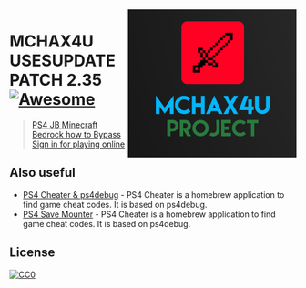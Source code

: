 
<img src="ico.png" align="right" />

# MCHAX4U USESUPDATE PATCH 2.35 [![Awesome](https://cdn.jsdelivr.net/gh/sindresorhus/awesome@d7305f38d29fed78fa85652e3a63e154dd8e8829/media/badge.svg)](https://github.com/sindresorhus/awesome#readme)
> [PS4 JB Minecraft Bedrock how to Bypass Sign in for playing online](https://www.psxhax.com/threads/minecraft-v1-18-1-ps4-pkg-to-bypass-psn-play-on-minecraft-servers.12849/)


## Also useful

- [PS4 Cheater & ps4debug](https://github.com/ctn123/PS4_Cheater) - PS4 Cheater is a homebrew application to find game cheat codes. It is based on ps4debug.
- [PS4 Save Mounter](https://github.com/ctn123/Binary-Releases) - PS4 Cheater is a homebrew application to find game cheat codes. It is based on ps4debug.



## License

[![CC0](https://licensebuttons.net/p/zero/1.0/88x31.png)](https://creativecommons.org/publicdomain/zero/1.0/)

